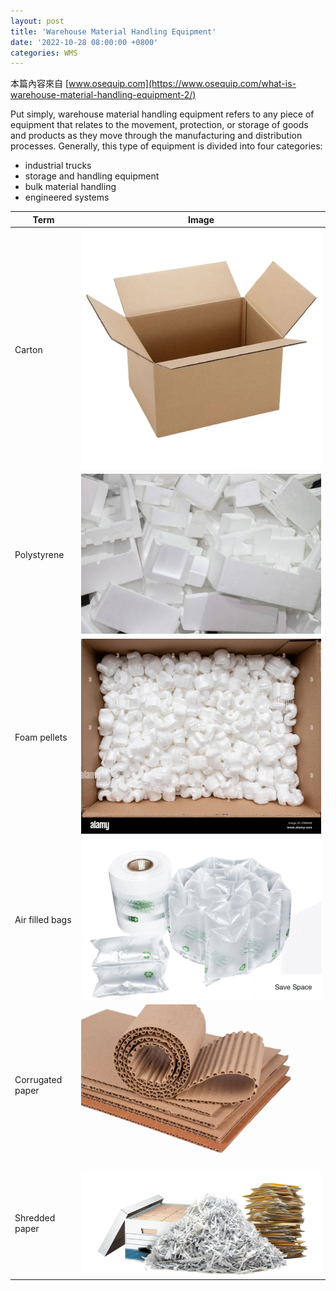 ```yaml
---
layout: post
title: 'Warehouse Material Handling Equipment'
date: '2022-10-28 08:00:00 +0800'
categories: WMS
---
```


本篇內容來自 [www.osequip.com](https://www.osequip.com/what-is-warehouse-material-handling-equipment-2/)

Put simply, warehouse material handling equipment refers to any piece of equipment that relates to the movement, protection, or storage of goods and products as they move through the manufacturing and distribution processes. Generally, this type of equipment is divided into four categories:

* industrial trucks
* storage and handling equipment
* bulk material handling
* engineered systems

Term | Image
--- | ---
Carton | ![Carton](/assets/carton.webp) | 
Polystyrene | ![Polystyrene](/assets/polystyrene.jpeg)
Foam pellets | ![Foam pellets](/assets/foam-pellets.jpeg)
Air filled bags | ![](/assets/air-filled-bags.png)
Corrugated paper | ![](/assets/corrugated-paper.webp)
Shredded paper | ![](/assets/shredded-paper.png)

